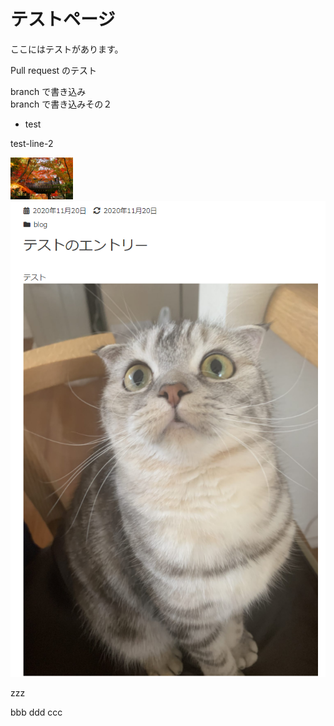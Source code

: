 # テストページ
ここにはテストがあります。

Pull request のテスト

branch で書き込み  
branch で書き込みその２ 

* test

test-line-2

<img src="./japanese-style_00001.jpg" width="100" />

<img src="./kintone-blogtest-2.png" />

zzz

bbb ddd
ccc
